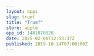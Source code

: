 ```yaml
---
layout: apps
slug: trumf
title: "Trumf"
store: apple
app_id: 1481070828
date: 2025-02-06T12:53:37Z
published: 2019-10-14T07:00:00Z
---
```

